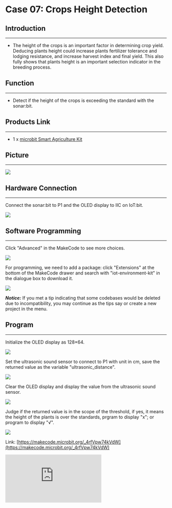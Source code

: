# Case 07: Crops Height Detection


##  Introduction
---

- The height of the crops is an important factor in determining crop yield. Deducing plants height could increase plants fertilizer tolerance and lodging resistance, and increase harvest index and final yield. This also fully shows that plants height is an important selection indicator in the breeding process.

##  Function
---
- Detect if the height of the crops is exceeding the standard with the sonar:bit.

## Products Link
---
- 1 x [microbit Smart Agriculture Kit](https://shop.elecfreaks.com/products/elecfreaks-micro-bit-smart-agriculture-kit-without-micro-bit-board?_pos=2&_sid=2c86b7764&_ss=r)

## Picture
---
![](https://wiki-media-ef.oss-cn-hongkong.aliyuncs.com/docs/microbit/wisdom-life/microbit-smart-agriculture-kit/images/microbit-Smart-Agriculture-Kit-case-01-02.png)

## Hardware Connection
---

Connect the sonar:bit to P1 and the OLED display to IIC on IoT:bit.

![](https://wiki-media-ef.oss-cn-hongkong.aliyuncs.com/docs/microbit/wisdom-life/microbit-smart-agriculture-kit/images/microbit-Smart-Agriculture-Kit-case-07-03.png)

## Software Programming

---

Click "Advanced" in the MakeCode to see more choices.

![](https://wiki-media-ef.oss-cn-hongkong.aliyuncs.com/docs/microbit/wisdom-life/microbit-smart-agriculture-kit/images/microbit-Smart-Agriculture-Kit-case-01-04.png)

For programming, we need to add a package: click "Extensions" at the bottom of the MakeCode drawer and search with "iot-environment-kit" in the dialogue box to download it.

![](https://wiki-media-ef.oss-cn-hongkong.aliyuncs.com/docs/microbit/wisdom-life/microbit-smart-agriculture-kit/images/microbit-Smart-Agriculture-Kit-case-01-05.png)

***Notice:*** If you met a tip indicating that some codebases would be deleted due to incompatibility, you may continue as the tips say or create a new project in the menu.

## Program

---

Initialize the OLED display as 128×64.

![](https://wiki-media-ef.oss-cn-hongkong.aliyuncs.com/docs/microbit/wisdom-life/microbit-smart-agriculture-kit/images/microbit-Smart-Agriculture-Kit-case-07-07.png)

Set the ultrasonic sound sensor to connect to P1 with unit in cm, save the returned value as the variable "ultrasonic_distance".

![](https://wiki-media-ef.oss-cn-hongkong.aliyuncs.com/docs/microbit/wisdom-life/microbit-smart-agriculture-kit/images/microbit-Smart-Agriculture-Kit-case-07-08.png)

Clear the OLED display and display the value from the ultrasonic sound sensor.

![](https://wiki-media-ef.oss-cn-hongkong.aliyuncs.com/docs/microbit/wisdom-life/microbit-smart-agriculture-kit/images/microbit-Smart-Agriculture-Kit-case-07-09.png)

Judge if the returned value is in the scope of the threshold, if yes, it means the height of the plants is over the standards, prgram to display "x"; or program to display "√".

![](https://wiki-media-ef.oss-cn-hongkong.aliyuncs.com/docs/microbit/wisdom-life/microbit-smart-agriculture-kit/images/microbit-Smart-Agriculture-Kit-case-07-10.png)

Link: [https://makecode.microbit.org/_4rfVpw74kVdW](https://makecode.microbit.org/_4rfVpw74kVdW)

<div
    style={{
        position: 'relative',
        paddingBottom: '60%',
        overflow: 'hidden',
    }}
>
    <iframe
        src="https://makecode.microbit.org/_4rfVpw74kVdW"
        frameborder="0"
        sandbox="allow-popups allow-forms allow-scripts allow-same-origin"
        style={{
            position: 'absolute',
            width: '100%',
            height: '100%',
        }}
    />
</div>


## Result
---
- Detect if the height of the plants is over the threshold with the sonar:bit.

